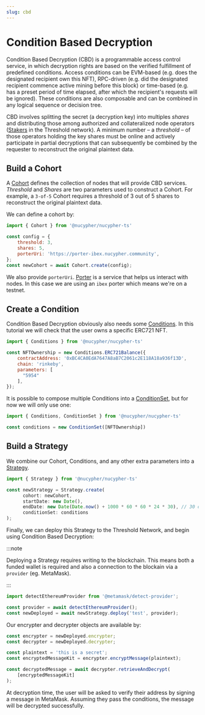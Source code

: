 ```yaml
---
slug: cbd
---
```


# Condition Based Decryption

Condition Based Decryption (CBD) is a programmable access control service, in which decryption rights are based on the verified fulfillment of predefined conditions.
Access conditions can be EVM-based (e.g. does the designated recipient own this NFT), RPC-driven (e.g. did the designated recipient commence active mining before this block) or time-based (e.g. has a preset period of time elapsed, after which the recipient's requests will be ignored).
These conditions are also composable and can be combined in any logical sequence or decision tree.  

CBD involves splitting the secret (a decryption key) into multiples _shares_ and distributing those among authorized and collateralized node operators ([Stakers](https://threshold.network/earn/staker) in the Threshold network).
A minimum number – a _threshold_ – of those operators holding the key shares must be online and actively participate in partial decryptions that can subsequently be combined by the requester to reconstruct the original plaintext data.

## Build a Cohort
A [Cohort](./cohort) defines the collection of nodes that will provide CBD services.
_Threshold_ and _Shares_ are two parameters used to construct a Cohort.
For example, a `3-of-5` Cohort requires a threshold of 3 out of 5 shares to reconstruct the original plaintext data.

We can define a cohort by:

```js
import { Cohort } from '@nucypher/nucypher-ts'

const config = {
    threshold: 3,
    shares: 5,
    porterUri: 'https://porter-ibex.nucypher.community',
};
const newCohort = await Cohort.create(config);
```

We also provide `porterUri`.
[Porter](./Glossary.md#porter) is a service that helps us interact with nodes.
In this case we are using an `ibex` porter which means we're on a testnet.

## Create a Condition

Condition Based Decryption obviously also needs some [Conditions](./conditions).
In this tutorial we will check that the user owns a specific ERC721 NFT.

```js
import { Conditions } from '@nucypher/nucypher-ts'

const NFTOwnership = new Conditions.ERC721Balance({
    contractAddress: '0xBC4CA0EdA7647A8aB7C2061c2E118A18a936f13D',
    chain: 'rinkeby',
    parameters: [
      "5954"
    ],
});
```
It is possible to compose multiple Conditions into a [ConditionSet](./condition_set), but for now we will only use one:

```js
import { Conditions, ConditionSet } from '@nucypher/nucypher-ts'

const conditions = new ConditionSet([NFTOwnership])
```

## Build a Strategy

We combine our Cohort, Conditions, and any other extra parameters into a [Strategy](./strategy).

```js
import { Strategy } from '@nucypher/nucypher-ts'

const newStrategy = Strategy.create(
      cohort: newCohort,
      startDate: new Date(),
      endDate: new Date(Date.now() + 1000 * 60 * 60 * 24 * 30), // 30 days
      conditionSet: conditions
);
```

Finally, we can deploy this Strategy to the Threshold Network, and begin using Condition Based Decryption:

:::note

Deploying a Strategy requires writing to the blockchain.
This means both a funded wallet is required and also a connection to the blockain via a `provider` (eg. MetaMask).

:::

```js
import detectEthereumProvider from '@metamask/detect-provider';

const provider = await detectEthereumProvider();
const newDeployed = await newStrategy.deploy('test', provider);
```

Our encrypter and decrypter objects are available by:

```js
const encrypter = newDeployed.encrypter;
const decrypter = newDeployed.decrypter;

const plaintext = 'this is a secret';
const encryptedMessageKit = encrypter.encryptMessage(plaintext);

const decryptedMessage = await decrypter.retrieveAndDecrypt(
    [encryptedMessageKit]
);
```

At decryption time, the user will be asked to verify their address by signing a message in MetaMask.
Assuming they pass the conditions, the message will be decrypted successfully.